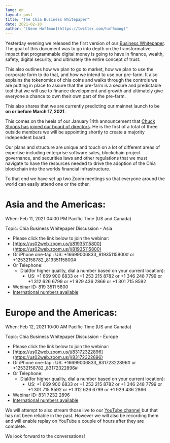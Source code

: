 ```yaml
---
lang: en
layout: post
title: "The Chia Business Whitepaper"
date: 2021-02-10
author: "[Gene Hoffman](https://twitter.com/hoffmang)"
---
```


Yesterday evening we released the first version of our [Business Whitepaper](https://www.chia.net/assets/Chia-Business-Whitepaper-2021-02-09-v1.0.pdf). The goal of this document was to go into depth on the transformative impact that programmable digital money is going to have in finance, wealth, safety, digital security, and ultimately the entire concept of trust.

This also outlines how we plan to go to market, how we plan to use the corporate form to do that, and how we intend to use our pre-farm. It also explains the tokenomics of chia coins and walks through the controls we are putting in place to assure that the pre-farm is a secure and predictable tool that we will use to finance development and growth and ultimately give everyone a chance to own their own part of the pre-farm.

This also shares that we are currently predicting our mainnet launch to be **on or before March 17, 2021**.

This comes on the heels of our January 14th announcement that [Chuck Stoops has joined our board of directors](https://newsdirect.com/news/international-payments-executive-and-fintech-counsel-joins-chia-network-board-of-directors-chuck-stoops-brings-significant-regulatory-and-corporate-governance-experience-649013515). He is the first of a total of three outside members we will be appointing shortly to create a majority independent board.

Our plans and structure are unique and touch on a lot of different areas of expertise including enterprise software sales, blockchain project governance, and securities laws and other regulations that we must navigate to have the resources needed to drive the adoption of the Chia blockchain into the worlds financial infrastructure.

To that end we have set up two Zoom meetings so that everyone around the world can easily attend one or the other.

# Asia and the Americas:

When: Feb 11, 2021 04:00 PM Pacific Time (US and Canada)

Topic: Chia Business Whitepaper Discussion - Asia

- Please click the link below to join the webinar:
- [https://us02web.zoom.us/j/81935115800](https://us02web.zoom.us/j/81935115800)
- Or iPhone one-tap : US: +16699006833,,81935115800#  or +12532158782,,81935115800#
- Or Telephone:
    - Dial(for higher quality, dial a number based on your current location):
      - US: +1 669 900 6833  or +1 253 215 8782  or +1 346 248 7799  or +1 312 626 6799  or +1 929 436 2866  or +1 301 715 8592
- Webinar ID: 819 3511 5800
- [International numbers available](https://us02web.zoom.us/u/kbpPIithsh)


# Europe and the Americas:

When: Feb 12, 2021 10:00 AM Pacific Time (US and Canada)

Topic: Chia Business Whitepaper Discussion - Europe

- Please click the link below to join the webinar:
- [https://us02web.zoom.us/j/83172322896](https://us02web.zoom.us/j/83172322896)
-  Or iPhone one-tap : US: +16699006833,,83172322896#  or +12532158782,,83172322896#
- Or Telephone:
    - Dial(for higher quality, dial a number based on your current location):
      - US: +1 669 900 6833  or +1 253 215 8782  or +1 346 248 7799  or +1 301 715 8592  or +1 312 626 6799  or +1 929 436 2866
- Webinar ID: 831 7232 2896
- [International numbers available](https://us02web.zoom.us/u/kbpPIithsh)

We will attempt to also stream those live to our [YouTube channel](https://www.youtube.com/channel/UChFkJ3OAUvnHZdiQISWdWPA) but that has not been reliable in the past. However we will also be recording them and will enable replay on YouTube a couple of hours after they are complete.

We look forward to the conversations!
